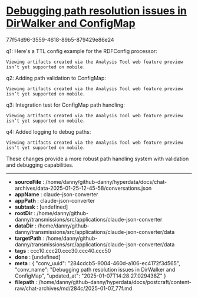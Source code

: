 # [Debugging path resolution issues in DirWalker and ConfigMap](https://claude.ai/chat/284cdcb5-9004-460d-a106-ec4172f3d565)

77f54d96-3559-4618-89b5-879429e86e24

 q1: Here's a TTL config example for the RDFConfig processor:
```
Viewing artifacts created via the Analysis Tool web feature preview isn’t yet supported on mobile.
```



q2: Adding path validation to ConfigMap:
```
Viewing artifacts created via the Analysis Tool web feature preview isn’t yet supported on mobile.
```





q3: Integration test for ConfigMap path handling:
```
Viewing artifacts created via the Analysis Tool web feature preview isn’t yet supported on mobile.
```





q4: Added logging to debug paths:
```
Viewing artifacts created via the Analysis Tool web feature preview isn’t yet supported on mobile.
```



These changes provide a more robust path handling system with validation and debugging capabilities.

---

* **sourceFile** : /home/danny/github-danny/hyperdata/docs/chat-archives/data-2025-01-25-12-45-58/conversations.json
* **appName** : claude-json-converter
* **appPath** : claude-json-converter
* **subtask** : [undefined]
* **rootDir** : /home/danny/github-danny/transmissions/src/applications/claude-json-converter
* **dataDir** : /home/danny/github-danny/transmissions/src/applications/claude-json-converter/data
* **targetPath** : /home/danny/github-danny/transmissions/src/applications/claude-json-converter/data
* **tags** : ccc10.ccc20.ccc30.ccc40.ccc50
* **done** : [undefined]
* **meta** : {
  "conv_uuid": "284cdcb5-9004-460d-a106-ec4172f3d565",
  "conv_name": "Debugging path resolution issues in DirWalker and ConfigMap",
  "updated_at": "2025-01-07T14:28:27.029438Z"
}
* **filepath** : /home/danny/github-danny/hyperdata/docs/postcraft/content-raw/chat-archives/md/284c/2025-01-07_77f.md